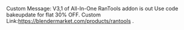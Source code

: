 Custom Message: V3,1 of All-In-One RanTools addon is out Use code bakeupdate for flat 30% OFF.
Custom Link:https://blendermarket.com/products/rantools .
